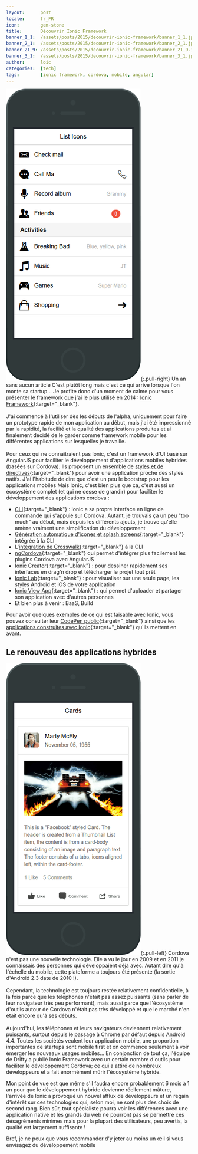 ```yaml
---
layout:      post
locale:      fr_FR
icon:        gem-stone
title:       Découvrir Ionic Framework
banner_1_1:  /assets/posts/2015/decouvrir-ionic-framework/banner_1_1.jpg
banner_2_1:  /assets/posts/2015/decouvrir-ionic-framework/banner_2_1.jpg
banner_21_9: /assets/posts/2015/decouvrir-ionic-framework/banner_21_9.jpg
banner_3_1:  /assets/posts/2015/decouvrir-ionic-framework/banner_3_1.jpg
author:      loic
categories:  [tech]
tags:        [ionic framework, cordova, mobile, angular]
---
```


![Ionic list](/assets/posts/2015/decouvrir-ionic-framework/ionic_list.png){:.pull-right}
Un an sans aucun article <i class="emoji sad"></i> C'est plutôt long mais c'est ce qui arrive lorsque l'on monte sa startup...
Je profite donc d'un moment de calme pour vous présenter le framework que j'ai le plus utilisé en 2014 : [Ionic Framework](https://ionicframework.com){:target="_blank"}.<br>
<br>
J'ai commencé à l'utiliser dès les débuts de l'alpha, uniquement pour faire un prototype rapide de mon application au début, mais j'ai été impressionné par la rapidité,
la facilité et la qualité des applications produites et ai finalement décidé de le garder comme framework mobile pour les différentes applications sur lesquelles je travaille.<br>
<br>
Pour ceux qui ne connaîtraient pas Ionic, c'est un framework d'UI basé sur AngularJS pour faciliter le développement d'applications mobiles hybrides (basées sur Cordova).
Ils proposent un ensemble de [styles et de directives](https://ionicframework.com/docs/components){:target="_blank"} pour avoir une application proche des styles natifs.
J'ai l'habitude de dire que c'est un peu le bootstrap pour les applications mobiles <i class="emoji smile"></i> Mais Ionic, c'est bien plus que ça, c'est aussi un écosystème complet
(et qui ne cesse de grandir) pour faciliter le développement des applications cordova :

- [CLI](https://blog.ionicframework.com/live-reload-all-things-ionic-cli/){:target="_blank"} : Ionic a sa propre interface en ligne de commande qui s'appuie sur Cordova.
Autant, je trouvais ça un peu "too much" au début, mais depuis les différents ajouts, je trouve qu'elle amène vraiment une simplification du développement
- [Génération automatique d'icones et splash screens](https://blog.ionicframework.com/automating-icons-and-splash-screens/){:target="_blank"} intégrée à la CLI
- L'[intégration de Crosswalk](https://blog.ionicframework.com/crosswalk-comes-to-ionic/){:target="_blank"} à la CLI
- [ngCordova](https://blog.ionicframework.com/moving-forward-with-ngcordova/){:target="_blank"} qui permet d'intégrer plus facilement les plugins Cordova avec AngularJS
- [Ionic Creator](https://blog.ionicframework.com/ionic-creator/){:target="_blank"} : pour dessiner rapidement ses interfaces en drag'n drop et télécharger le projet tout prêt
- [Ionic Lab](https://blog.ionicframework.com/ionic-lab/){:target="_blank"} : pour visualiser sur une seule page, les styles Android et iOS de votre application
- [Ionic View App](https://blog.ionicframework.com/view-app-is-alive/){:target="_blank"} : qui permet d'uploader et partager son application avec d'autres personnes
- Et bien plus à venir : BaaS, Build

Pour avoir quelques exemples de ce qui est faisable avec Ionic, vous pouvez consulter leur [CodePen public](https://codepen.io/ionic/pens/public/?grid_type=list){:target="_blank"}
ainsi que les [applications construites avec Ionic](https://showcase.ionicframework.com/apps/top){:target="_blank"} qu'ils mettent en avant.

## Le renouveau des applications hybrides

![Ionic card](/assets/posts/2015/decouvrir-ionic-framework/ionic_card.png){:.pull-left}
Cordova n'est pas une nouvelle technologie. Elle a vu le jour en 2009 et en 2011 je connaissais des personnes qui développaient déjà avec.
Autant dire qu'à l'échelle du mobile, cette plateforme a toujours été présente (la sortie d'Android 2.3 date de 2010 !).<br>
<br>
Cependant, la technologie est toujours restée relativement confidentielle, à la fois parce que les téléphones n'était pas assez puissants
(sans parler de leur navigateur très peu performant), mais aussi parce que l'écosystème d'outils autour de Cordova n'était pas très développé
et que le marché n'en était encore qu'à ses débuts.<br>
<br>
Aujourd'hui, les téléphones et leurs navigateurs deviennent relativement puissants, surtout depuis le passage à Chrome par défaut depuis Android 4.4.
Toutes les sociétés veulent leur application mobile, une proportion importantes de startups sont mobile first et
on commence seulement à voir émerger les nouveaux usages mobiles... En conjonction de tout ça, l'équipe de Drifty a publié Ionic Framework
avec un certain nombre d'outils pour faciliter le développement Cordova; ce qui a attiré de nombreux développeurs et a fait énormément mûrir l'écosystème hybride.

Mon point de vue est que même s'il faudra encore probablement 6 mois à 1 an pour que le développement hybride devienne réellement mâture,
l'arrivée de Ionic a provoqué un nouvel afflux de développeurs et un regain d'intérêt sur ces technologies qui, selon moi, ne sont plus des choix de second rang.
Bien sûr, tout spécialiste pourra voir les différences avec une application native et les grands du web ne pourront pas se permettre ces désagréments minimes
mais pour la plupart des utilisateurs, peu avertis, la qualité est largement suffisante !

Bref, je ne peux que vous recommander d'y jeter au moins un œil si vous envisagez du développement mobile <i class="emoji happy"></i>
